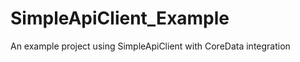 SimpleApiClient_Example
=======================

An example project using SimpleApiClient with CoreData integration